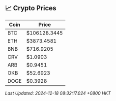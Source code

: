 ## 📈 Crypto Prices

| Coin | Price |
| ---- | ----- |
| BTC | $106128.3445 |
| ETH | $3873.4581 |
| BNB | $716.9205 |
| CRV | $1.0903 |
| ARB | $0.9451 |
| OKB | $52.6923 |
| DOGE | $0.3928 |

_Last Updated: 2024-12-18 08:32:17.024 +0800 HKT_